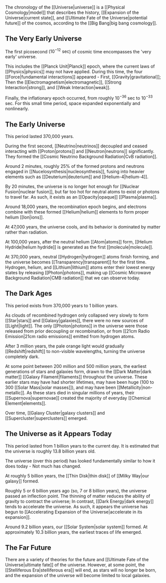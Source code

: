 The chronology of the [[Universe|universe]] is a [[Physical Cosmology|model]] that describes the history, [[Expansion of the Universe|current state]], and [[Ultimate Fate of the Universe|potential future]] of the cosmos, according to the [[Big Bang|big bang cosmology]].

## The Very Early Universe

The first picosecond ($10^{-12} \text{ sec}$) of cosmic time encompasses the 'very early' universe.

This includes the [[Planck Unit|Planck]] epoch, where the current laws of [[Physics|physics]] may not have applied. During this time, the four [[Force|fundamental interactions]] appeared - First, [[Gravity|gravitational]]; Then the [[Electromagnetism|electromagnetic]], [[Strong Interaction|strong]], and [[Weak Interaction|weak]].

Finally, the inflationary epoch occurred, from roughly $10^{-36} \text{ sec}$ to $10^{-33} \text{ sec}$. For this small time period, space expanded exponentially and nonlinearly.

## The Early Universe

This period lasted 370,000 years.

During the first second, [[Neutrino|neutrinos]] decoupled and ceased interacting with [[Proton|protons]] and [[Neutron|neutrons]] significantly. They formed the [[Cosmic Neutrino Background Radiation|CvB radiation]].

Around 2 minutes, roughly 25% of the formed protons and neutrons engaged in [[Nucelosynthesis|nucleosynthesis]], fusing into heavier elements such as [[Deuterium|deuterium]] and [[Helium-4|helium-4]].

By 20 minutes, the universe is no longer hot enough for [[Nuclear Fusion|nuclear fusion]], but far too hot for neutral atoms to exist or photons to travel far. As such, it exists as an [[Opacity|opaque]] [[Plasma|plasma]].

Around 18,000 years, the recombination epoch begins, and electrons combine with these formed [[Helium|helium]] elements to form proper helium [[Ion|ions]].

At 47,000 years, the universe cools, and its behavior is dominated by matter rather than radiation.

At 100,000 years, after the neutral helium [[Atom|atoms]] form, [[Helium Hydride|helium hydride]] is generated as the first [[molecule|molecule]].

At 370,000 years, neutral [[Hydrogen|hydrogen]] atoms finish forming, and the universe becomes [[Transparency|transparent]] for the first time. Hydrogen, helium, and [[Lithium|lithium]] atoms enter their lowest energy states by releasing [[Photon|photons]], making up [[Cosmic Microwave Background Radiation|CMB radiation]] that we can observe today.

## The Dark Ages

This period exists from 370,000 years to 1 billion years.

As clouds of recombined hydrogen only collapsed very slowly to form [[Star|stars]] and [[Galaxy|galaxies]], there were no new sources of [[Light|light]]. The only [[Photon|photons]] in the universe were those released from prior decoupling or recombination, or from [[21cm Radio Emission|21cm radio emissions]] emitted from hydrogen atoms.

After 3 million years, the pale orange light would gradually [[Redshift|redshift]] to non-visible wavelengths, turning the universe completely dark.

At some point between 200 million and 500 million years, the earliest generations of stars and galaxies form, drawn to the [[Dark Matter|dark matter]] [[Galaxy Filament|filaments]] throughout the universe. These earlier stars may have had shorter lifetimes, may have been huge (100 to 300 [[Solar Mass|solar masses]]), and may have been [[Metallicity|non-metallic]]. As these stars died in singular millions of years, their [[Supernova|supernovae]] created the majority of everyday [[Chemical Element|elements]].

Over time, [[Galaxy Cluster|galaxy clusters]] and [[Supercluster|superclusters]] emerged.

## The Universe as it Appears Today

This period lasted from 1 billion years to the current day. It is estimated that the universe is roughly 13.8 billion years old.

The universe (over this period) has looked fundamentally similar to how it does today - Not much has changed.

At roughly 5 billion years, the [[Thin Disk|thin disk]] of [[Milky Way|our galaxy]] formed.

Roughly 5 or 6 billion years ago (so, 7 or 8 billion years), the universe passed an inflection point. The thinning of matter reduces the ability of gravity to contract the universe; In contrast, [[Dark Energy|dark energy]] tends to accelerate the universe. As such, it appears the universe has begun to [[Accelerating Expansion of the Universe|accelerate in its expansion]].

Around 9.2 billion years, our [[Solar System|solar system]] formed. At approximately 10.3 billion years, the earliest traces of life emerged.

## The Far Future

There are a variety of theories for the future and [[Ultimate Fate of the Universe|ultimate fate]] of the universe. However, at some point, the [[Stelliferous Era|stelliferous era]] will end, as stars will no longer be born, and the expansion of the universe will become limited to local galaxies.